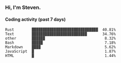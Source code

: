 ### Hi, I'm Steven.

#### Coding activity (past 7 days)
```
Rust        ▓▓▓▓▓▓▓▓▓▓▓▓▓▓▓▓▓▓▓▓▓▓▓▓▓▓▓▓▓▓  40.81%
Text        ▓▓▓▓▓▓▓▓▓▓▓▓▓▓▓▓▓▓▓▓▓▓▓▓▓       34.76%
other       ▓▓▓▓▓▓                           8.32%
Bash        ▓▓▓▓▓                            7.18%
Markdown    ▓▓▓▓                             5.62%
JavaScript  ▓                                1.87%
HTML        ▓                                1.44%
```
